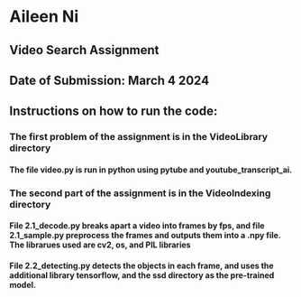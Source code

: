 # Aileen Ni
## Video Search Assignment
## Date of Submission: March 4 2024
## Instructions on how to run the code: 
### The first problem of the assignment is in the VideoLibrary directory 
#### The file video.py is run in python using pytube and youtube_transcript_ai.
### The second part of the assignment is in the VideoIndexing directory
#### File 2.1_decode.py breaks apart a video into frames by fps, and file 2.1_sample.py preprocess the frames and outputs them into a .npy file. The librarues used are cv2, os, and PIL libraries
#### File 2.2_detecting.py detects the objects in each frame, and uses the additional library tensorflow, and the ssd directory as the pre-trained model.